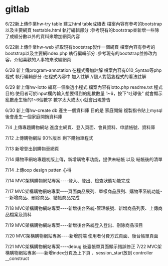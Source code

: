 # gitlab
6/22新上傳作業hw-try table 建立html table成績表 檔案內容有參考的bootstrap 以及主要網頁 testtable.html 執行編輯部分 :參考現有的bootstrap並新增一些除了成績分數以外的資料來增加網頁內容

6/22新上傳作業hw-web 抓取現有bootstrap製作一個網頁 檔案內容有參考的bootstrap以及主要網index.php 執行編輯部分 :參考現有的bootstrap並修改內容，介紹喜歡的人事物來改編網頁

6/28 新上傳program-annotation 在程式旁加註解 檔案內容有010_Syntax等php程式 執行編輯部分 :在程式內容中 加入註解 //個人對這隻程式的看法註解

6/29 新上傳hw-lotto 編寫一個樂透小程式 檔案內容有lotto.php readme.txt 程式目的:使用者可於input欄內輸入想要得到的亂數數量 1~6，按下"吐球後" 就會顯示亂數產生後的1~6個數字 數字太大或太小就會出現警告

6/30 新上傳hw-create db 產生一個資料庫 目的是 家庭開銷 複製指令貼上mysql後會產生一個家庭開銷資料庫

7/4 上傳專題購物網站 進度主網頁、登入頁面、會員資料、申請帳號、資料庫

7/12 上傳購物網站 90%版本 剩下購物車程式

7/13 新增登出到購物車網頁

7/14 購物車網站專題初版上傳，新增購物車功能，提供未結帳 以及 結帳後的清單

7/14 上傳oop design patten 心得

7/14 MVC架構購物網站專案----登入、登出、檢查狀態功能完成

7/17 MVC架構購物網站專案----頁面商品展列、單樣商品展列、購物車系統功能---新增商品、刪除商品、結帳商品完成

7/18 MVC架構購物網站專案----新增後台系統-管理帳號、新增商品列表、上傳商品檔案及資料

7/19 MVC架構購物網站專案----新增後台系統登入登出、刪除商品項目

7/20 MVC架構購物網站專案----新增前端 使用者付費方式頁面、後台帳單頁面

7/21 MVC架構購物網站專案----debug 後臺帳單頁面顯示錯誤修正
7/22 MVC架構購物網站專案----新增index分頁及上下頁 、session_start放到 controller __construct 